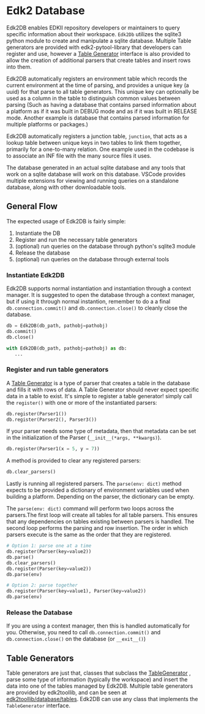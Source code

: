 # Edk2 Database

Edk2DB enables EDKII repository developers or maintainers to query specific information about their workspace. `Edk2Db`
utilizes the sqlite3 python module to create and manipulate a sqlite database. Multiple Table generators are provided
with edk2-pytool-library that developers can register and use, however a [Table Generator](#table-generators) interface
is also provided to allow the creation of additional parsers that create tables and insert rows into them.

Edk2DB automatically registers an environment table which records the current environment at the time of parsing, and
provides a unique key (a uuid) for that parse to all table generators. This unique key can optionally be used as a
column in the table to distinguish common values between parsing (Such as having a database that contains parsed
information about a platform as if it was built in DEBUG mode and as if it was built in RELEASE mode. Another example
is database that contains parsed information for multiple platforms or packages.)

Edk2DB automatically registers a junction table, `junction`, that acts as a lookup table between unique keys in two
tables to link them together, primarily for a one-to-many relation. One example used in the codebase is to associate
an INF file with the many source files it uses.

The database generated in an actual sqlite database and any tools that work on a sqlite database will work on this
database. VSCode provides multiple extensions for viewing and running queries on a standalone database, along with
other downloadable tools.

## General Flow

The expected usage of Edk2DB is fairly simple:

1. Instantiate the DB
2. Register and run the necessary table generators
3. (optional) run queries on the database through python's sqlite3 module
4. Release the database
5. (optional) run queries on the database through external tools

### Instantiate Edk2DB

Edk2DB supports normal instantiation and instantiation through a context manager. It is suggested to open the database
through a context manager, but if using it through normal instantion, remember to do a a final `db.connection.commit()`
and `db.connection.close()` to cleanly close the database.

``` python
db = Edk2DB(db_path, pathobj=pathobj)
db.commit()
db.close()

with Edk2DB(db_path, pathobj=pathobj) as db:
   ...

```

### Register and run table generators

A [Table Generator](#table-generators) is a type of parser that creates a table in the database and fills it with rows
of data. A Table Generator should never expect specific data in a table to exist. It's simple to register a table
generator! simply call the `register()` with one or more of the instantiated parsers:

``` python
db.register(Parser1())
db.register(Parser2(), Parser3())
```

If your parser needs some type of metadata, then that metadata can be set in the initialization of the Parser
(`__init__(*args, **kwargs)`).

``` python
db.register(Parser1(x = 5, y = 7))
```

A method is provided to clear any registered parsers:

``` python
db.clear_parsers()
```

Lastly is running all registered parsers. The `parse(env: dict)` method expects to be provided a dictionary of
environment variables used when building a platform. Depending on the parser, the dictionary can be empty.

The `parse(env: dict)` command will perform two loops across the parsers.The first loop will create all tables for all
table parsers. This ensures that any dependencies on tables existing between parsers is handled. The second loop
performs the parsing and row insertion. The order in which parsers execute is the same as the order that they are
registered.

```python
# Option 1: parse one at a time
db.register(Parser(key=value2))
db.parse()
db.clear_parsers()
db.register(Parser(key=value2))
db.parse(env)

# Option 2: parse together
db.register(Parser(key=value1), Parser(key=value2))
db.parse(env)
```

### Release the Database

If you are using a context manager, then this is handled automatically for you. Otherwise, you need to call
`db.connection.commit()` and `db.connection.close()` on the database (or `__exit__()`)

## Table Generators

Table generators are just that, classes that subclass the [TableGenerator](/api/database/edk2_db/#edk2toollib.database.edk2_db.TableGenerator)
, parse some type of information (typically the workspace) and insert the data into one of the tables managed by Edk2DB.
Multiple table generators are provided by edk2toollib, and can be seen at [edk2toollib/database/tables](https://github.com/tianocore/edk2-pytool-library/tree/master/edk2toollib/database/tables).
Edk2DB can use any class that implements the `TableGenerator` interface.
